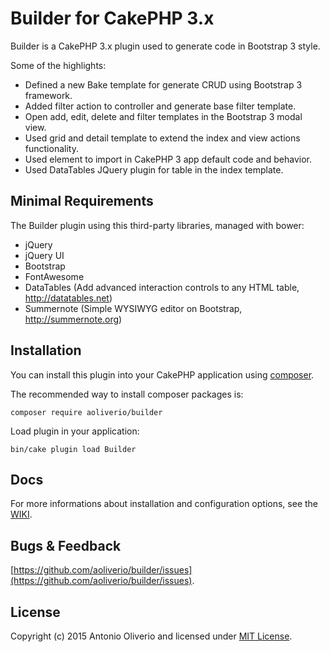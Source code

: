# Builder for CakePHP 3.x

Builder is a CakePHP 3.x plugin used to generate code in Bootstrap 3 style. 

Some of the highlights:

- Defined a new Bake template for generate CRUD using Bootstrap 3 framework.
- Added filter action to controller and generate base filter template.
- Open add, edit, delete and filter templates in the Bootstrap 3 modal view.
- Used grid and detail template to extend the index and view actions functionality.
- Used element to import in CakePHP 3 app default code and behavior.
- Used DataTables JQuery plugin for table in the index template.

## Minimal Requirements

The Builder plugin using this third-party libraries, managed with bower:

- jQuery
- jQuery UI
- Bootstrap
- FontAwesome
- DataTables (Add advanced interaction controls to any HTML table, http://datatables.net)
- Summernote (Simple WYSIWYG editor on Bootstrap, http://summernote.org)

## Installation

You can install this plugin into your CakePHP application using [composer](http://getcomposer.org).

The recommended way to install composer packages is:
```
composer require aoliverio/builder
```

Load plugin in your application:
```
bin/cake plugin load Builder
```

## Docs

For more informations about installation and configuration options, see the [WIKI](https://github.com/aoliverio/builder/wiki).

## Bugs & Feedback

[https://github.com/aoliverio/builder/issues](https://github.com/aoliverio/builder/issues).

## License

Copyright (c) 2015 Antonio Oliverio and licensed under [MIT License](http://opensource.org/licenses/mit-license.php).
